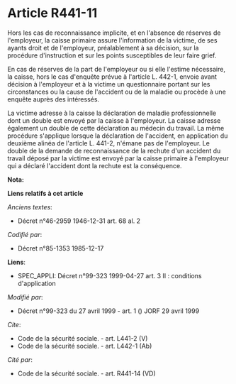 # Article R441-11

Hors les cas de reconnaissance implicite, et en l'absence de réserves de l'employeur, la caisse primaire assure l'information
de la victime, de ses ayants droit et de l'employeur, préalablement à sa décision, sur la procédure d'instruction et sur les
points susceptibles de leur faire grief. 

En cas de réserves de la part de l'employeur ou si elle l'estime nécessaire, la caisse, hors le cas d'enquête prévue à
l'article L. 442-1, envoie avant décision à l'employeur et à la victime un questionnaire portant sur les circonstances ou la
cause de l'accident ou de la maladie ou procède à une enquête auprès des intéressés.

La victime adresse à la caisse la déclaration de maladie professionnelle dont un double est envoyé par la caisse à
l'employeur. La caisse adresse également un double de cette déclaration au médecin du travail. La même procédure s'applique
lorsque la déclaration de l'accident, en application du deuxième alinéa de l'article L. 441-2, n'émane pas de l'employeur. Le
double de la demande de reconnaissance de la rechute d'un accident du travail déposé par la victime est envoyé par la caisse
primaire à l'employeur qui a déclaré l'accident dont la rechute est la conséquence.

**Nota:**



**Liens relatifs à cet article**

_Anciens textes_:

  - Décret n°46-2959 1946-12-31 art. 68 al. 2

_Codifié par_:

  - Décret n°85-1353 1985-12-17

**Liens**:

  - SPEC_APPLI: Décret n°99-323 1999-04-27 art. 3 II : conditions d'application

_Modifié par_:

  - Décret n°99-323 du 27 avril 1999 - art. 1 () JORF 29 avril 1999

_Cite_:

  - Code de la sécurité sociale. - art. L441-2 (V)
  - Code de la sécurité sociale. - art. L442-1 (Ab)

_Cité par_:

  - Code de la sécurité sociale. - art. R441-14 (VD)
